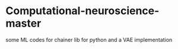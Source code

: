 # Computational-neuroscience-master

some ML codes for chainer lib for python and a VAE implementation
